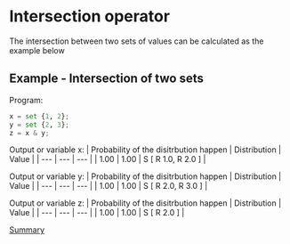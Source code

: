 # Intersection operator

The intersection between two sets of values can be calculated as the example below

## Example - Intersection of two sets

Program:
```python
x = set {1, 2};
y = set {2, 3};
z = x & y;
```

Output or variable x:
| Probability of the disitrbution happen | Distribution | Value | 
| --- | --- | --- |
| 1.00 | 1.00 | S [ R 1.0, R 2.0 ] |

Output or variable y:
| Probability of the disitrbution happen | Distribution | Value | 
| --- | --- | --- |
| 1.00 | 1.00 | S [ R 2.0, R 3.0 ] |

Output or variable z:
| Probability of the disitrbution happen | Distribution | Value | 
| --- | --- | --- |
| 1.00 | 1.00 | S [ R 2.0 ] |

[Summary](https://github.com/gleisonsdm/Kuifje-Documentation)
